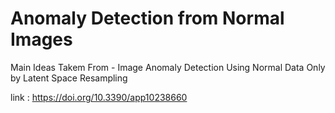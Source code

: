 # Anomaly Detection from Normal Images


Main Ideas Takem From - Image Anomaly Detection Using Normal Data Only by
Latent Space Resampling

link : https://doi.org/10.3390/app10238660

